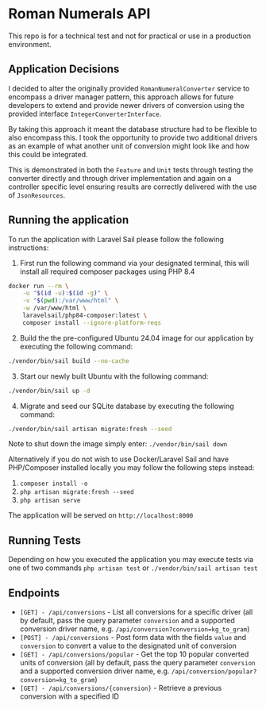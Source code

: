 # Roman Numerals API

This repo is for a technical test and not for practical or use in a production environment.

## Application Decisions

I decided to alter the originally provided `RomanNumeralConverter` service to encompass a driver manager pattern, this approach allows for future developers to extend and provide newer drivers of conversion using the provided interface `IntegerConverterInterface`.

By taking this approach it meant the database structure had to be flexible to also encompass this. I took the opportunity to provide two additional drivers as an example of what another unit of conversion might look like and how this could be integrated.

This is demonstrated in both the `Feature` and `Unit` tests through testing the converter directly and through driver implementation and again on a controller specific level ensuring results are correctly delivered with the use of `JsonResources`.

## Running the application

To run the application with Laravel Sail please follow the following instructions:

1. First run the following command via your designated terminal, this will install all required composer packages using PHP 8.4

```bash
docker run --rm \
    -u "$(id -u):$(id -g)" \
    -v "$(pwd):/var/www/html" \
    -w /var/www/html \
    laravelsail/php84-composer:latest \
    composer install --ignore-platform-reqs
```

2. Build the the pre-configured Ubuntu 24.04 image for our application by executing the following command:

```bash
./vendor/bin/sail build --no-cache
```

3. Start our newly built Ubuntu with the following command:

```bash
./vendor/bin/sail up -d
```

4. Migrate and seed our SQLite database by executing the following command:
```bash
./vendor/bin/sail artisan migrate:fresh --seed
```

Note to shut down the image simply enter: `./vendor/bin/sail down`

Alternatively if you do not wish to use Docker/Laravel Sail and have PHP/Composer installed locally you may follow the following steps instead:

1. `composer install -o`
2. `php artisan migrate:fresh --seed`
3. `php artisan serve`

The application will be served on `http://localhost:8000`


## Running Tests

Depending on how you executed the application you may execute tests via one of two commands `php artisan test` or `./vendor/bin/sail artisan test`

## Endpoints

- `[GET] - /api/conversions` - List all conversions for a specific driver (all by default, pass the query parameter `conversion` and a supported conversion driver name, e.g. `/api/conversion?conversion=kg_to_gram`)
- `[POST] - /api/conversions` - Post form data with the fields `value` and `conversion` to convert a value to the designated unit of conversion
- `[GET] - /api/conversions/popular` - Get the top 10 popular converted units of conversion (all by default, pass the query parameter `conversion` and a supported conversion driver name, e.g. `/api/conversion/popular?conversion=kg_to_gram`)
- `[GET] - /api/conversions/{conversion}` - Retrieve a previous conversion with a specified ID


